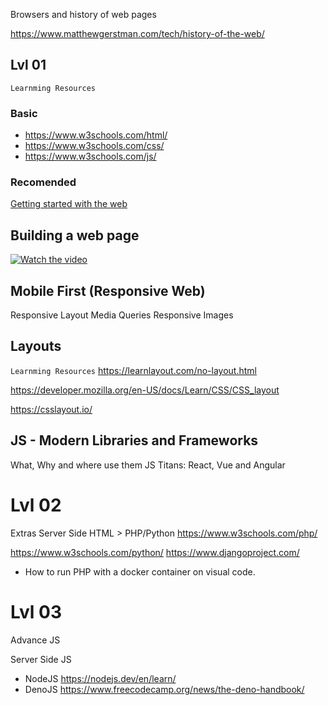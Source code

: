 
Browsers and history of web pages

https://www.matthewgerstman.com/tech/history-of-the-web/




## Lvl 01
`Learnming Resources`

### Basic
- https://www.w3schools.com/html/
- https://www.w3schools.com/css/
- https://www.w3schools.com/js/

### Recomended
[Getting started with the web](https://developer.mozilla.org/en-US/docs/Learn/Getting_started_with_the_web)


## Building a web page
[![Watch the video](https://img.youtube.com/vi/Ly6pm8UxZU4/hqdefault.jpg)](https://www.youtube.com/watch?v=Ly6pm8UxZU4&t=121s)

## Mobile First (Responsive Web)
Responsive Layout Media Queries
Responsive Images

## Layouts
`Learnming Resources`
https://learnlayout.com/no-layout.html

https://developer.mozilla.org/en-US/docs/Learn/CSS/CSS_layout

https://csslayout.io/

## JS - Modern Libraries and Frameworks
What, Why and where use them
JS Titans: React, Vue and Angular

# Lvl 02

Extras Server Side HTML > PHP/Python
https://www.w3schools.com/php/

https://www.w3schools.com/python/
https://www.djangoproject.com/


- How to run PHP with a docker container on visual code.

# Lvl 03
Advance JS

Server Side JS
- NodeJS
    https://nodejs.dev/en/learn/
- DenoJS
    https://www.freecodecamp.org/news/the-deno-handbook/


